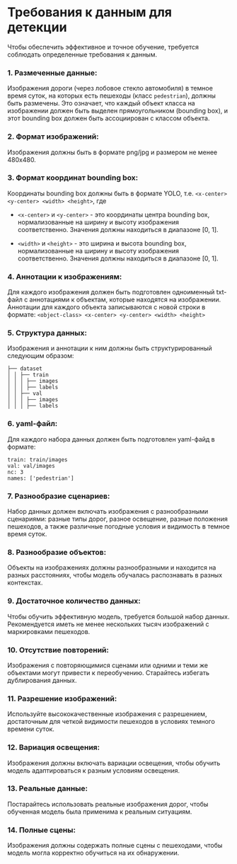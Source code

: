 # Требования к данным для детекции

Чтобы обеспечить эффективное и точное обучение, требуется соблюдать определенные требования к данным.

### 1. Размеченные данные:
Изображения дороги (через лобовое стекло автомобиля) в темное время суток, на которых есть пешеходы (класс `pedestrian`), должны быть размечены. Это означает, что каждый объект класса на изображении должен быть выделен прямоугольником (bounding box), и этот bounding box должен быть ассоциирован с классом объекта.

### 2. Формат изображений: 
Изображения должны быть в формате png/jpg и размером не менее 480х480.

### 3. Формат координат bounding box:
Координаты bounding box должны быть в формате YOLO, т.е. `<x-center> <y-center> <width> <height>`, где
- `<x-center>` и `<y-center>` - это координаты центра bounding box, нормализованные на ширину и высоту изображения соответственно. Значения должны находиться в диапазоне [0, 1].

- `<width>` и `<height>` - это ширина и высота bounding box, нормализованные на ширину и высоту изображения соответственно. Значения должны находиться в диапазоне [0, 1].

### 4. Аннотации к изображениям:
Для каждого изображения должен быть подготовлен одноименный txt-файл с аннотациями к объектам, которые находятся на изображении. Аннотации для каждого объекта записываются с новой строки в формате:
`<object-class> <x-center> <y-center> <width> <height>`

### 5. Структура данных:
Изображения и аннотации к ним должны быть структурированный следующим образом:
```
├── dataset
│ │ ├── train
│ │ │ ├── images
│ │ │ ├── labels
│ │ ├── val
│ │ │ ├── images
│ │ │ ├── labels
```

### 6. yaml-файл:
Для каждого набора данных должен быть подготовлен yaml-файд в формате:
```
train: train/images
val: val/images
nc: 3
names: ['pedestrian']
```

### 7. Разнообразие сценариев:
Набор данных должен включать изображения с разнообразными сценариями: разные типы дорог, разное освещение, разные положения пешеходов, а также различные погодные условия и видимость в темное время суток.

### 8. Разнообразие объектов:
Объекты на изображениях должны разнообразными и находится на разных расстояниях, чтобы модель обучалась распознавать в разных контекстах.

### 9. Достаточное количество данных:
Чтобы обучить эффективную модель, требуется большой набор данных. Рекомендуется иметь не менее нескольких тысяч изображений с маркировками пешеходов.

### 10. Отсутствие повторений:
Изображения с повторяющимися сценами или одними и теми же объектами могут привести к переобучению. Старайтесь избегать дублирования данных.

### 11. Разрешение изображений:
Используйте высококачественные изображения с разрешением, достаточным для четкой видимости пешеходов в условиях темного времени суток.

### 12. Вариация освещения:
Изображения должны включать вариации освещения, чтобы обучить модель адаптироваться к разным условиям освещения.

### 13. Реальные данные:
Постарайтесь использовать реальные изображения дорог, чтобы обученная модель была применима к реальным ситуациям.

### 14. Полные сцены:
Изображения должны содержать полные сцены с пешеходами, чтобы модель могла корректно обучиться на их обнаружении.

